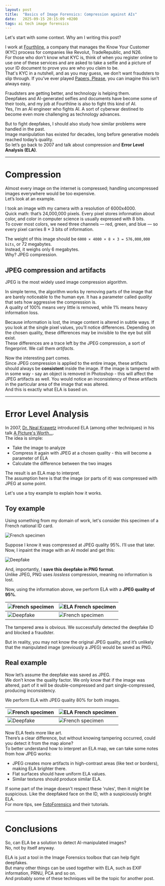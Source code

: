 ```yaml
---
layout: post
title:  "Basics of Image Forensics: Compression against AIs"
date:   2025-09-15 20:15:09 +0200
tags: ai tech image forensics 
---
```


Let's start with some context. Why am I writing this post?

I work at [Fourthline](https://www.fourthline.com/), a company that manages the Know Your Customer (KYC) process for companies like Revolut, TradeRepublic, and N26. <br>
For those who don't know what KYC is, think of when you register online to use one of these services and are asked to take a selfie and a picture of your ID document to prove you are who you claim to be. <br>
That's KYC in a nutshell, and as you may guess, we don’t want fraudsters to slip through. If you’ve ever played [Papers, Please](https://en.wikipedia.org/wiki/Papers,_Please), you can imagine this isn’t always easy. <br>

Fraudsters are getting better, and technology is helping them. <br>
Deepfakes and AI-generated selfies and documents have become some of their tools, and my job at Fourthline is also to fight this kind of AI. <br>
Yes, I’m an AI engineer who fights AI. A sort of cyberwar destined to become even more challenging as technology advances. <br>

But to fight deepfakes, I should also study how similar problems were handled in the past. <br>
Image manipulation has existed for decades, long before generative models reached today’s quality. <br>
So let’s go back to 2007 and talk about compression and **Error Level Analysis (ELA)**.

---

# Compression

Almost every image on the internet is compressed; handling uncompressed images everywhere would be too expensive. <br>
Let’s look at an example. <br>

I took an image with my camera with a resolution of 6000x4000. <br>
Quick math: that’s 24,000,000 pixels. Every pixel stores information about color, and color in computer science is usually expressed with 8 bits. <br>
To cover most colors, we need three channels — red, green, and blue — so every pixel carries 8 × 3 bits of information. <br>

The weight of this image should be `6000 × 4000 × 8 × 3 = 576,000,000 bits`, or 72 megabytes. <br>
Instead, it weighs only 6 megabytes. <br> 
Why? JPEG compression. <br> 

## JPEG compression and artifacts

JPEG is the most widely used image compression algorithm. <br>

In simple terms, the algorithm works by removing parts of the image that are barely noticeable to the human eye. It has a parameter called *quality* that sets how aggressive the compression is.  
A quality of 100% means very little is removed, while 1% means heavy information loss. <br>

Because information is lost, the image content is altered in subtle ways. If you look at the single pixel values, you’ll notice differences. Depending on the chosen quality, these differences may be invisible to the eye but still exist. <br>
These differences are a trace left by the JPEG compression, a sort of fingerprint. We call them *artifacts*. <br>

Now the interesting part comes. <br> 
Since JPEG compression is applied to the entire image, these artifacts should always be **consistent** inside the image. 
If the image is tampered with in some way - say an object is removed in Photoshop - this will affect the JPEG artifacts as well.
You would notice an inconsistency of these artifacts in the particular area of the image that was altered. <br>
And this is exactly what ELA is based on.

---

# Error Level Analysis

In 2007, [Dr. Neal Krawetz](https://www.hackerfactor.com/) introduced ELA (among other techniques) in his talk [A Picture's Worth...](https://www.blackhat.com/html/bh-usa-07/bh-usa-07-speakers.html#Krawetz). <br>
The idea is simple:

 - Take the image to analyze  
 - Compress it again with JPEG at a chosen quality - this will become a parameter of ELA
 - Calculate the difference between the two images  

The result is an ELA map to interpret. <br> 
The assumption here is that the image (or parts of it) was compressed with JPEG at some point. <br>

Let's use a toy example to explain how it works. <br>

## Toy example

Using something from my domain of work, let's consider this specimen of a French national ID card. <br>

![French specimen](/assets/images/ela/original.jpg)

Suppose I know it was compressed at JPEG quality 95%. I’ll use that later. <br>
Now, I inpaint the image with an AI model and get this:

![Deepfake](/assets/images/ela/deepfake.png)

And, importantly, I **save this deepfake in PNG format**. <br>
Unlike JPEG, PNG uses *lossless* compression, meaning no information is lost. <br>

Now, using the information above, we perform ELA with a **JPEG quality of 95%**.

| ![French specimen](/assets/images/ela/original.jpg)  | ![ELA French specimen](/assets/images/ela/ela_original.jpg)  |
|---|---|
| ![Deepfake](/assets/images/ela/deepfake.png)  | ![French specimen](/assets/images/ela/ela_deepfake.jpg)  |

The tampered area is obvious. We successfully detected the deepfake ID and blocked a fraudster. <br>

But in reality, you may not know the original JPEG quality, and it’s unlikely that the manipulated image (previously a JPEG) would be saved as PNG.

## Real example

Now let’s assume the deepfake was saved as JPEG. <br>
We don’t know the quality factor. We only know that if the image was altered, part of it will be double-compressed and part single-compressed, producing inconsistency.  

We perform ELA with JPEG quality 80% for both images.

| ![French specimen](/assets/images/ela/original.jpg)  | ![ELA French specimen](/assets/images/ela/ela_original_80.jpg)  |
|---|---|
| ![Deepfake](/assets/images/ela/deepfake.png)  | ![French specimen](/assets/images/ela/ela_deepfake_80.jpg)  |

Now ELA feels more like art. <br>
There’s a clear difference, but without knowing tampering occurred, could you detect it from the map alone? <br>
To better understand how to interpret an ELA map, we can take some notes from how JPEG works: <br>

- JPEG creates more artifacts in high-contrast areas (like text or borders), making ELA brighter there.  
- Flat surfaces should have uniform ELA values.  
- Similar textures should produce similar ELA.  

If some part of the image doesn't respect these 'rules', then it might be suspicious. Like the deepfaked face on the ID, with a suspiciously bright ELA. <br>
For more tips, see [FotoForensics](https://fotoforensics.com) and their tutorials.

---

# Conclusions

So, can ELA be a solution to detect AI-manipulated images? <br>
No, not by itself anyway. <br>

ELA is just a tool in the Image Forensics toolbox that can help fight deepfakes. <br>
But many other things can be used together with ELA, such as EXIF information, PRNU, PCA and so on. <br>
And probably some of these techniques will be the topic for another post.



